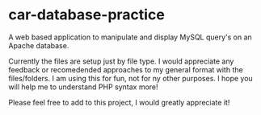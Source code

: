 # car-database-practice
A web based application to manipulate and display MySQL query's on an Apache database.

Currently the files are setup just by file type. I would appreciate any feedback or recomedended approaches to my general format with the files/folders. I am using this for fun, not for ny other purposes. I hope you will help me to understand PHP syntax more! 

Please feel free to add to this project, I would greatly appreciate it!
